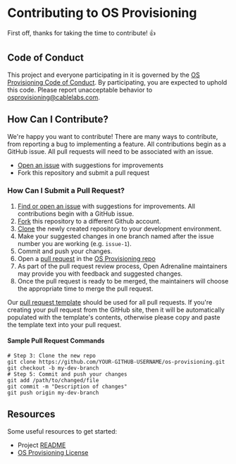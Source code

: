 # Contributing to OS Provisioning

First off, thanks for taking the time to contribute! :+1:

## Code of Conduct

This project and everyone participating in it is governed by the
[OS Provisioning Code of Conduct][1]. By participating, you are
expected to uphold this code. Please report unacceptable behavior to
[osprovisioning@cablelabs.com][2].

[1]: https://github.com/cablelabs/os-provisioning/blob/main/CODE%20OF%20CONDUCT.md
[2]: mailto:osprovisiong@cablelabs.com

## How Can I Contribute?

We're happy you want to contribute! There are many ways to contribute, from reporting
a bug to implementing a feature.  All contributions begin as a GitHub issue.
All pull requests will need to be associated with an issue. 

- [Open an issue][3] with suggestions for improvements
- Fork this repository and submit a pull request

[3]: https://github.com/cablelabs/os-provisioning/issues

### How Can I Submit a Pull Request?

1. [Find or open an issue][3] with suggestions for improvements. All
contributions begin with a GitHub issue.
2. [Fork][5] this repository to a different Github account.
3. [Clone][6] the newly created repository to your development environment.
4. Make your suggested changes in one branch named after the issue number you
are working (e.g. `issue-1`).
5. Commit and push your changes.
6. Open a [pull request][7] in the [OS Provisioning repo][8]
7. As part of the pull request review process, Open Adrenaline maintainers
may provide you with feedback and suggested changes.
8. Once the pull request is ready to be merged, the maintainers will choose the
appropriate time to merge the pull request.


Our [pull request template][9] should be used for all pull requests. If you're
creating your pull request from the GitHub site, then it will be automatically
populated with the template's contents, otherwise please copy and paste the
template text into your pull request.

[5]: https://help.github.com/articles/fork-a-repo/
[6]: https://help.github.com/articles/cloning-a-repository/
[7]: https://help.github.com/articles/about-pull-requests/
[8]: https://github.com/cablelabs/os-provisioning
[9]: PULL_REQUEST_TEMPLATE.md

#### Sample Pull Request Commands

```
# Step 3: Clone the new repo
git clone https://github.com/YOUR-GITHUB-USERNAME/os-provisioning.git
git checkout -b my-dev-branch
# Step 5: Commit and push your changes
git add /path/to/changed/file
git commit -m "Description of changes"
git push origin my-dev-branch
```

## Resources

Some useful resources to get started:
- Project [README][11]
- [OS Provisioning License][12]

[11]: README.md
[12]: https://github.com/cablelabs/os-provisioning/blob/main/LICENSE
